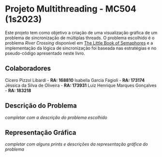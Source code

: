 # Projeto Multithreading - MC504 (1s2023)

Este projeto tem como objetivo a criação de uma visualização gráfica de um problema de sincronização de múltiplas threads. O problema escolhido é o problema _River Crossing_ disponível em [The Little Book of Semaphores](https://greenteapress.com/wp/semaphores/) e a implementação da lógica de sincronização foi baseada nas estratégias e no pseudo-código apresentado neste livro.

## Colaboradores

Cícero Pizzol Libardi - **RA: 168810**
Isabella Garcia Fagioli - **RA: 173174**
Jéssica da Silva de Oliveira - **RA: 173931**
Luiz Henrique Marques Gonçalves - **RA: 183218**

## Descrição do Problema

_completar com a descrição do problema escolhido_

## Representação Gráfica

_completar com alguns prints e descrições da representação gráfica do problema_
